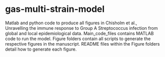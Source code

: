 # gas-multi-strain-model
Matlab and python code to produce all figures in Chisholm et al., Unravelling the immune response to Group A Streptococcus infection from global and local epidemiological data.  Main_code_files contains MATLAB code to run the model.  Figure folders contain all scripts to generate the respective figures in the manuscript.  README files within the Figure folders detail how to generate each figure.  